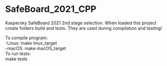 # SafeBoard_2021_CPP
Kaspersky SafeBoard 2021 2nd stage selection.
When loaded this project create folders build and tests. They are used during compilation and testing!<br>

<p class="has-line-data" data-line-start="0" data-line-end="5">To compile program:<br>
-Linux: make linux_target<br>
-macOS: make macOS_target<br>
To run tests:<br>
make tests</p>
